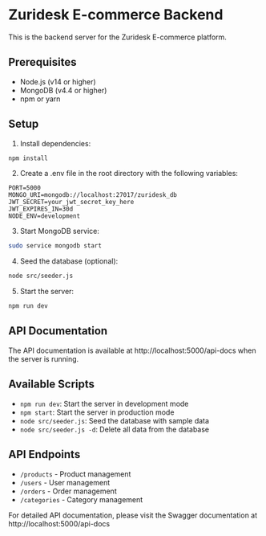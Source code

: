 # Zuridesk E-commerce Backend

This is the backend server for the Zuridesk E-commerce platform.

## Prerequisites

- Node.js (v14 or higher)
- MongoDB (v4.4 or higher)
- npm or yarn

## Setup

1. Install dependencies:
```bash
npm install
```

2. Create a .env file in the root directory with the following variables:
```
PORT=5000
MONGO_URI=mongodb://localhost:27017/zuridesk_db
JWT_SECRET=your_jwt_secret_key_here
JWT_EXPIRES_IN=30d
NODE_ENV=development
```

3. Start MongoDB service:
```bash
sudo service mongodb start
```

4. Seed the database (optional):
```bash
node src/seeder.js
```

5. Start the server:
```bash
npm run dev
```

## API Documentation

The API documentation is available at http://localhost:5000/api-docs when the server is running.

## Available Scripts

- `npm run dev`: Start the server in development mode
- `npm start`: Start the server in production mode
- `node src/seeder.js`: Seed the database with sample data
- `node src/seeder.js -d`: Delete all data from the database

## API Endpoints

- `/products` - Product management
- `/users` - User management
- `/orders` - Order management
- `/categories` - Category management

For detailed API documentation, please visit the Swagger documentation at http://localhost:5000/api-docs